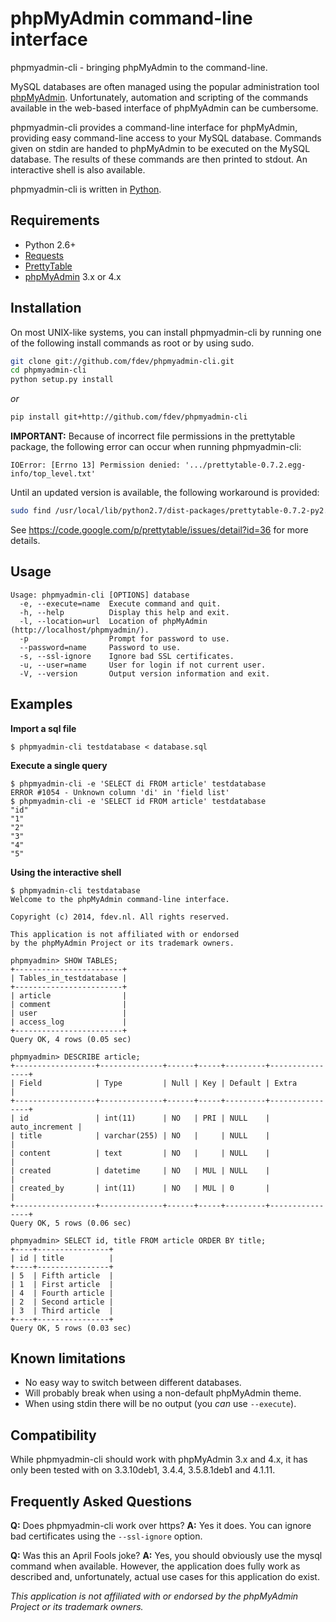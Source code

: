 phpMyAdmin command-line interface
=================================

phpmyadmin-cli - bringing phpMyAdmin to the command-line.

MySQL databases are often managed using the popular administration tool 
[phpMyAdmin](http://www.phpmyadmin.net/). Unfortunately, automation and 
scripting of the commands available in the web-based interface of phpMyAdmin
can be cumbersome.

phpmyadmin-cli provides a command-line interface for phpMyAdmin, providing easy 
command-line access to your MySQL database. Commands given on stdin are handed 
to phpMyAdmin to be executed on the MySQL database. The results of these 
commands are then printed to stdout. An interactive shell is also available. 

phpmyadmin-cli is written in [Python](http://www.python.org/).


Requirements
------------

* Python 2.6+
* [Requests](http://www.python-requests.org/)
* [PrettyTable](https://code.google.com/p/prettytable/)
* [phpMyAdmin](http://www.phpmyadmin.net/) 3.x or 4.x


Installation
------------

On most UNIX-like systems, you can install phpmyadmin-cli by running one of the 
following install commands as root or by using sudo.

``` sh
git clone git://github.com/fdev/phpmyadmin-cli.git
cd phpmyadmin-cli
python setup.py install
```

*or*

``` sh
pip install git+http://github.com/fdev/phpmyadmin-cli
```


**IMPORTANT:** Because of incorrect file permissions in the prettytable package,
the following error can occur when running phpmyadmin-cli:

```
IOError: [Errno 13] Permission denied: '.../prettytable-0.7.2.egg-info/top_level.txt'
```

Until an updated version is available, the following workaround is provided:

``` sh
sudo find /usr/local/lib/python2.7/dist-packages/prettytable-0.7.2-py2.7.egg/EGG-INFO/ -type f -exec chmod a+r '{}' \;
```

See https://code.google.com/p/prettytable/issues/detail?id=36 for more details.


Usage
-----

```
Usage: phpmyadmin-cli [OPTIONS] database
  -e, --execute=name  Execute command and quit.
  -h, --help          Display this help and exit.
  -l, --location=url  Location of phpMyAdmin (http://localhost/phpmyadmin/).
  -p                  Prompt for password to use.
  --password=name     Password to use.
  -s, --ssl-ignore    Ignore bad SSL certificates.
  -u, --user=name     User for login if not current user.
  -V, --version       Output version information and exit.
```


Examples
--------

**Import a sql file**
```
$ phpmyadmin-cli testdatabase < database.sql
```

**Execute a single query**
```
$ phpmyadmin-cli -e 'SELECT di FROM article' testdatabase
ERROR #1054 - Unknown column 'di' in 'field list'
$ phpmyadmin-cli -e 'SELECT id FROM article' testdatabase
"id"
"1"
"2"
"3"
"4"
"5"
```

**Using the interactive shell**
```
$ phpmyadmin-cli testdatabase
Welcome to the phpMyAdmin command-line interface.

Copyright (c) 2014, fdev.nl. All rights reserved.

This application is not affiliated with or endorsed
by the phpMyAdmin Project or its trademark owners.

phpmyadmin> SHOW TABLES;
+------------------------+
| Tables_in_testdatabase |
+------------------------+
| article                |
| comment                |
| user                   |
| access_log             |
+------------------------+
Query OK, 4 rows (0.05 sec)

phpmyadmin> DESCRIBE article;
+------------------+--------------+------+-----+---------+----------------+
| Field            | Type         | Null | Key | Default | Extra          |
+------------------+--------------+------+-----+---------+----------------+
| id               | int(11)      | NO   | PRI | NULL    | auto_increment |
| title            | varchar(255) | NO   |     | NULL    |                |
| content          | text         | NO   |     | NULL    |                |
| created          | datetime     | NO   | MUL | NULL    |                |
| created_by       | int(11)      | NO   | MUL | 0       |                |
+------------------+--------------+------+-----+---------+----------------+
Query OK, 5 rows (0.06 sec)

phpmyadmin> SELECT id, title FROM article ORDER BY title;
+----+----------------+
| id | title          |
+----+----------------+
| 5  | Fifth article  |
| 1  | First article  |
| 4  | Fourth article |
| 2  | Second article |
| 3  | Third article  |
+----+----------------+
Query OK, 5 rows (0.03 sec)
```


Known limitations
-----------------

* No easy way to switch between different databases.
* Will probably break when using a non-default phpMyAdmin theme.
* When using stdin there will be no output (you *can* use `--execute`).


Compatibility
-------------
While phpmyadmin-cli should work with phpMyAdmin 3.x and 4.x, it has only been 
tested with on 3.3.10deb1, 3.4.4, 3.5.8.1deb1 and 4.1.11.


Frequently Asked Questions
--------------------------
**Q:** Does phpmyadmin-cli work over https?
**A:** Yes it does. You can ignore bad certificates using the 
`--ssl-ignore` option.

**Q:** Was this an April Fools joke?
**A:** Yes, you should obviously use the mysql command when available. 
However, the application does fully work as described and, unfortunately, actual 
use cases for this application do exist.


*This application is not affiliated with or endorsed by the phpMyAdmin Project 
or its trademark owners.*

